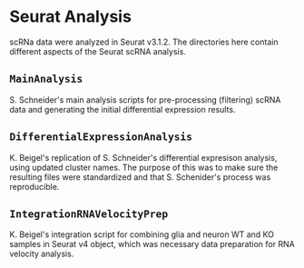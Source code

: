 # Seurat Analysis
scRNa data were analyzed in Seurat v3.1.2. The directories here contain different aspects of the Seurat scRNA analysis.

## `MainAnalysis`
S. Schneider's main analysis scripts for pre-processing (filtering) scRNA data and generating the initial differential expression results.

## `DifferentialExpressionAnalysis`
K. Beigel's replication of S. Schneider's differential expresison analysis, using updated cluster names. The purpose of this was to make sure the resulting files were standardized and that S. Schenider's process was reproducible.

## `IntegrationRNAVelocityPrep`
K. Beigel's integration script for combining glia and neuron WT and KO samples in Seurat v4 object, which was necessary data preparation for RNA velocity analysis.
